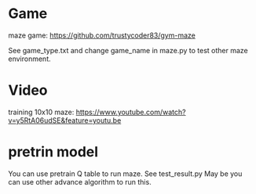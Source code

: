 # Game 
maze game:  https://github.com/trustycoder83/gym-maze

See game_type.txt and change game_name in maze.py to test other maze environment.


# Video

training 10x10 maze: https://www.youtube.com/watch?v=y5RtA06udSE&feature=youtu.be

# pretrin model
You can use pretrain Q table to run maze.
See test_result.py
May be you can use other advance algorithm to run this.
